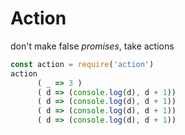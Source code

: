 # Action
don't make false *promises*, take actions


```javascript
const action = require('action')
action
      ( _ => 3 )
      ( d => (console.log(d), d + 1))
      ( d => (console.log(d), d + 1))
      ( d => (console.log(d), d + 1))
      ( d => (console.log(d), d + 1))
```
